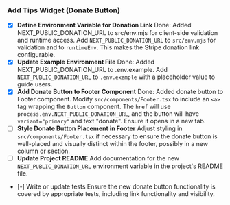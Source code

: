 ### Add Tips Widget (Donate Button)

- [x] **Define Environment Variable for Donation Link**
      Done: Added NEXT_PUBLIC_DONATION_URL to src/env.mjs for client-side validation and runtime access.
      Add `NEXT_PUBLIC_DONATION_URL` to `src/env.mjs` for validation and to `runtimeEnv`. This makes the Stripe donation link configurable.
- [x] **Update Example Environment File**
      Done: Added NEXT_PUBLIC_DONATION_URL to .env.example.
      Add `NEXT_PUBLIC_DONATION_URL` to `.env.example` with a placeholder value to guide users.
- [x] **Add Donate Button to Footer Component**
      Done: Added donate button to Footer component.
      Modify `src/components/Footer.tsx` to include an `<a>` tag wrapping the `Button` component. The `href` will use `process.env.NEXT_PUBLIC_DONATION_URL`, and the button will have `variant="primary"` and text "donate". Ensure it opens in a new tab.
- [ ] **Style Donate Button Placement in Footer**
      Adjust styling in `src/components/Footer.tsx` if necessary to ensure the donate button is well-placed and visually distinct within the footer, possibly in a new column or section.
- [ ] **Update Project README**
      Add documentation for the new `NEXT_PUBLIC_DONATION_URL` environment variable in the project's README file.
- [-] Write or update tests
      Ensure the new donate button functionality is covered by appropriate tests, including link functionality and visibility.

